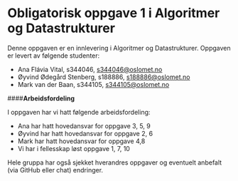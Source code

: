 # **Obligatorisk oppgave 1 i Algoritmer og Datastrukturer**

Denne oppgaven er en innlevering i Algoritmer og Datastrukturer. 
Oppgaven er levert av følgende studenter: 

* Ana Flávia Vital, s344046, s344046@oslomet.no
* Øyvind Ødegård Stenberg, s188886, s188886@oslomet.no
* Mark van der Baan, s344105, s344105@oslomet.no

####**Arbeidsfordeling**

I oppgaven har vi hatt følgende arbeidsfordeling: 
* Ana har hatt hovedansvar for oppgave 3, 5, 9
* Øyvind har hatt hovedansvar for oppgave 2, 6
* Mark har hatt hovedansvar for oppgave 4,8
* Vi har i fellesskap løst oppgave 1, 7, 10

Hele gruppa har også sjekket hverandres oppgaver og eventuelt anbefalt (via GitHub eller chat) endringer.